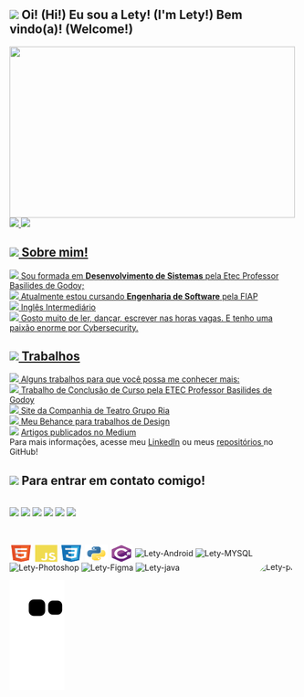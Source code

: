 ## <img src="https://terraria.wiki.gg/images/7/74/Emote_Weather_Rain.gif"> Oi! (Hi!) Eu sou a Lety! (I'm Lety!) Bem vindo(a)! (Welcome!)
<div>
            <img align="center" src="https://media.licdn.com/dms/image/C4D22AQE3GqjIb7qKlA/feedshare-shrink_800/0/1677525430425?e=2147483647&v=beta&t=qPlmGdPDc6boYc30TVrP5lZDj1OWlVSTjckqIFe5eSc" width="500" height="300">
  </div>
<div>
  <a href="https://github.com/letyresina">
  <img height="180cm" src="https://github-readme-stats.vercel.app/api?username=letyresina&show_icons=true&theme=dracula&include_all_commits=true&count_private=true"/>
  <img height="180cm" src="https://github-readme-stats.vercel.app/api/top-langs/?username=letyresina&layout=compact&langs_count=16&theme=dracula"/>
</div>
  
 ## <img src="https://terraria.wiki.gg/images/f/fb/Emote_Emote_Confused.gif">  Sobre mim!
  
  <img src="https://terraria.wiki.gg/images/b/b0/Emote_Weather_Sunny.gif">  Sou formada em <b>Desenvolvimento de Sistemas</b> pela Etec Professor Basilides de Godoy; <br>
  <img src="https://terraria.wiki.gg/images/b/b0/Emote_Weather_Sunny.gif">  Atualmente estou cursando <b>Engenharia de Software</b> pela FIAP <br>
  <img src="https://terraria.wiki.gg/images/b/b0/Emote_Weather_Sunny.gif">  Inglês Intermediário <br>
  <img src="https://terraria.wiki.gg/images/9/92/Emote_Party_Balloons.gif"> Gosto muito de ler, dançar, escrever nas horas vagas. E tenho uma paixão enorme por Cybersecurity. <br>
  
## <img src="https://terraria.wiki.gg/images/8/8c/Emote_Lucy_The_Axe.gif"> Trabalhos
 <div>
    <img src="https://terraria.wiki.gg/images/f/f3/Emote_Emotion_Alert.gif">  Alguns trabalhos para que você possa me conhecer mais: <br>
    <img src="https://terraria.wiki.gg/images/4/40/Emote_Emotion_Love.gif"><a href="https://github.com/Golden-CompanyS"> Trabalho de Conclusão de Curso pela ETEC Professor Basilides de Godoy </a> <br>
    <img src="https://terraria.wiki.gg/images/4/40/Emote_Emotion_Love.gif"><a href="https://gruporia.com.br/"> Site da Companhia de Teatro Grupo Ria </a> <br>
    <img src="https://terraria.wiki.gg/images/4/40/Emote_Emotion_Love.gif"><a href="https://www.behance.net/leticiaresina"> Meu Behance para trabalhos de Design </a> <br>
             <img src="https://terraria.wiki.gg/images/4/40/Emote_Emotion_Love.gif"> <a href="https://medium.com/@letyresinaa">Artigos publicados no Medium</a> <br>
             Para mais informações, acesse meu <a href="https://www.linkedin.com/in/letyresinaa/">LinkedIn</a> ou meus <a href="https://github.com/letyresina?tab=repositories"> repositórios </a> no GitHub!
  </div>
  
  ## <img src="https://terraria.wiki.gg/images/3/3d/Emote_Weather_Rainbow.gif"> Para entrar em contato comigo!
  
  <div><br>
  <a href="https://www.youtube.com/channel/UCAr8VQpSYyJD74XOrd1yV5Q" target="_blank"><img src="https://img.shields.io/badge/YouTube-FF0000?style=for-the-badge&logo=youtube&logoColor=white" target="_blank"></a>
  <a href="https://www.instagram.com/letyresinaa/" target="_blank"><img src="https://img.shields.io/badge/-Instagram-%23E4405F?style=for-the-badge&logo=instagram&logoColor=white" target="_blank"></a>
 	<a href="https://www.twitch.tv/letyresina" target="_blank"><img src="https://img.shields.io/badge/Twitch-9146FF?style=for-the-badge&logo=twitch&logoColor=white" target="_blank"></a>
  <a href = "mailto:leticiaresina@gmail.com"><img src="https://img.shields.io/badge/-Gmail-%23333?style=for-the-badge&logo=gmail&logoColor=white" target="_blank"></a>
  <a href="https://www.linkedin.com/in/letyresinaa/" target="_blank"><img src="https://img.shields.io/badge/-LinkedIn-%230077B5?style=for-the-badge&logo=linkedin&logoColor=white" target="_blank"></a> 
              <a href="https://medium.com/@letyresinaa"><img src="https://camo.githubusercontent.com/790f5501936c045ab519d868c9f6303bd8e6d34eb0c5e596bc75d647a30cfc27/68747470733a2f2f696d672e736869656c64732e696f2f62616467652f6d656469756d2d2532333132313030452e7376673f267374796c653d666f722d7468652d6261646765266c6f676f3d6d656469756d266c6f676f436f6c6f723d7768697465266c696e6b3d68747470733a2f2f6d656469756d2e636f6d2f40676162755f62" target="_blank"></a>
  
  ##
  <div style="display: inline_block"> <br>
  <img align="center" alt="Lety-HTML" height="30" width="40" src="https://raw.githubusercontent.com/devicons/devicon/master/icons/html5/html5-original.svg">
  <img align="center" alt="Lety-Js" height="30" width="40" src="https://raw.githubusercontent.com/devicons/devicon/master/icons/javascript/javascript-plain.svg">
  <img align="center" alt="Lety-CSS" height="30" width="40" src="https://raw.githubusercontent.com/devicons/devicon/master/icons/css3/css3-original.svg">
  <img align="center" alt="Lety-Python" height="30" width="40" src="https://raw.githubusercontent.com/devicons/devicon/master/icons/python/python-original.svg">
  <img align="center" alt="Lety-Csharp" height="30" width="40" src="https://raw.githubusercontent.com/devicons/devicon/master/icons/csharp/csharp-original.svg">
  <img align="center" alt="Lety-Android" height="30" width="40" src="https://cdn.jsdelivr.net/gh/devicons/devicon/icons/androidstudio/androidstudio-original.svg">
  <img align="center" alt="Lety-MYSQL" height="30" width="40" src="https://cdn.jsdelivr.net/gh/devicons/devicon/icons/mysql/mysql-original.svg"> 
  <img align="center" alt="Lety-Photoshop" height="30" width="40" src="https://cdn.jsdelivr.net/gh/devicons/devicon/icons/photoshop/photoshop-plain.svg">
  <img align="center" alt="Lety-Figma" height="30" width="40" src="https://cdn.jsdelivr.net/gh/devicons/devicon/icons/figma/figma-original.svg">
   <img align="center" alt="Lety-java" height="30" width="40" src="https://cdn.jsdelivr.net/gh/devicons/devicon/icons/java/java-original.svg">
  <img align="right" alt="Lety-pic" height="150" style="border-radius:50px;" src="https://media.giphy.com/media/v1.Y2lkPTc5MGI3NjExMWRhYzVjM2VhZjZjY2I2MGI3YjMyODE2OGJiMzhkZDU0OTk1ZWJkOCZjdD1n/b3pt5Wjdm1m2rrbPL3/giphy.gif"> 
</div>

 ![Snake animation](https://github.com/rafaballerini/rafaballerini/blob/output/github-contribution-grid-snake.svg)
 
</div>
